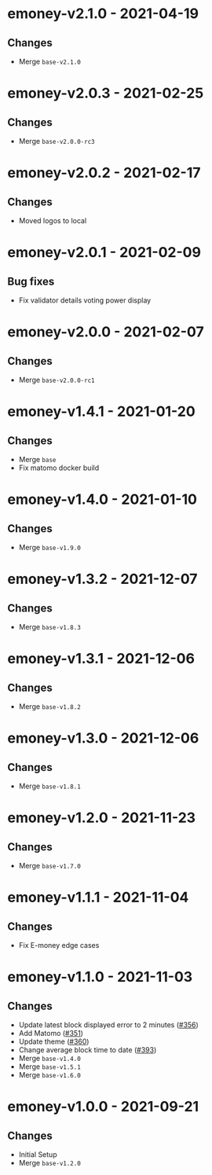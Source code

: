 # emoney-v2.1.0 - 2021-04-19

## Changes
- Merge `base-v2.1.0`

# emoney-v2.0.3 - 2021-02-25

## Changes
- Merge `base-v2.0.0-rc3`

# emoney-v2.0.2 - 2021-02-17

## Changes
- Moved logos to local

# emoney-v2.0.1 - 2021-02-09

## Bug fixes
- Fix validator details voting power display

# emoney-v2.0.0 - 2021-02-07

## Changes
- Merge `base-v2.0.0-rc1`

# emoney-v1.4.1 - 2021-01-20

## Changes
- Merge `base`
- Fix matomo docker build

# emoney-v1.4.0 - 2021-01-10

## Changes
- Merge `base-v1.9.0`

# emoney-v1.3.2 - 2021-12-07

## Changes
- Merge `base-v1.8.3`

# emoney-v1.3.1 - 2021-12-06

## Changes
- Merge `base-v1.8.2`

# emoney-v1.3.0 - 2021-12-06

## Changes
- Merge `base-v1.8.1`

# emoney-v1.2.0 - 2021-11-23

## Changes
- Merge `base-v1.7.0`

# emoney-v1.1.1 - 2021-11-04

## Changes
- Fix E-money edge cases
# emoney-v1.1.0 - 2021-11-03

## Changes
- Update latest block displayed error to 2 minutes ([\#356](https://github.com/forbole/big-dipper-2.0-cosmos/issues/356))
- Add Matomo ([\#351](https://github.com/forbole/big-dipper-2.0-cosmos/issues/351))
- Update theme ([\#360](https://github.com/forbole/big-dipper-2.0-cosmos/issues/360))
- Change average block time to date ([\#393](https://github.com/forbole/big-dipper-2.0-cosmos/issues/393))
- Merge `base-v1.4.0`
- Merge `base-v1.5.1`
- Merge `base-v1.6.0`

# emoney-v1.0.0 - 2021-09-21

## Changes
- Initial Setup
- Merge `base-v1.2.0`
